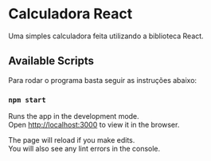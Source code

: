 # Calculadora React

Uma simples calculadora feita utilizando a biblioteca React.

## Available Scripts

Para rodar o programa basta seguir as instruções abaixo:

### `npm start`

Runs the app in the development mode.\
Open [http://localhost:3000](http://localhost:3000) to view it in the browser.

The page will reload if you make edits.\
You will also see any lint errors in the console.

